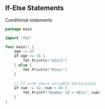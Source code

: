 ## If-Else Statements
Conditional statements
```go
package main

import "fmt"

func main() {
    age := 25
    if age >= 18 {
        fmt.Println("Adult")
    } else {
        fmt.Println("Minor")
    }
    
    // If with short variable declaration
    if num := 42; num > 40 {
        fmt.Printf("Number %d > 40\n", num)
    }
}
```